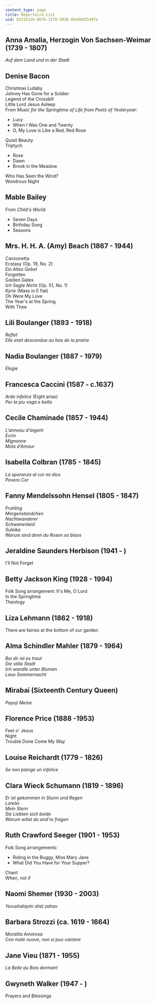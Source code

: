 ```yaml
---
content_type: page
title: Repertoire List
uid: 0221515b-867b-12f0-5038-02e04d2549fa
---
```


Anna Amalia, Herzogin Von Sachsen-Weimar (1739 - 1807)
------------------------------------------------------

_Auf dem Land und in der Stadt_

Denise Bacon
------------

Christmas Lullaby  
Johnny Has Gone for a Soldier  
Legend of the Crossbill  
Little Lord Jesus Asleep  
From _Music for the Springtime of Life from Poets of Yesteryear_:

*   Lucy
*   When I Was One and Twenty
*   O, My Luve is Like a Red, Red Rose

Quisit Beauty  
Triptych

*   Rose
*   Dawn
*   Brook in the Meadow

Who Has Seen the Wind?  
Wondrous Night

Mable Bailey
------------

From _Child's World:_

*   Seven Days
*   Birthday Song
*   Seasons

Mrs. H. H. A. (Amy) Beach (1867 - 1944)
---------------------------------------

Canzonetta  
Ecstasy (Op. 19, No. 2)  
_Ein Altes Gebet_  
Forgotten  
Golden Gates  
_Ich Sagte Nicht_ (Op. 51, No. 1)  
_Kyrie_ (Mass in E flat)  
Oh Were My Love  
The Year's at the Spring  
With Thee

Lili Boulanger (1893 - 1918)
----------------------------

_Reflet_  
_Elle etait descendue au bas de la prairie_

Nadia Boulanger (1887 - 1979)
-----------------------------

_Elegie_

Francesca Caccini (1587 - c.1637)
---------------------------------

_Ardo infelice_ (Eight arias)  
_Per la piu vaga e bella_

Cecile Chaminade (1857 - 1944)
------------------------------

_L'anneau d'argent_  
_Ecrin_  
_Mignonne_  
_Mots d'Amour_

Isabella Colbran (1785 - 1845)
------------------------------

_La speranza al cor mi dice_  
_Povero Cor_

Fanny Mendelssohn Hensel (1805 - 1847)
--------------------------------------

_Fruhling_  
_Morgenstandchen_  
_Nachtwanderer_  
_Schwanenleid_  
_Suleika_  
_Warum sind denn du Rosen so blass_

Jeraldine Saunders Herbison (1941 - )
-------------------------------------

I'll Not Forget

Betty Jackson King (1928 - 1994)
--------------------------------

Folk Song arrangement: It's Me, O Lord  
In the Springtime  
Theology

Liza Lehmann (1862 - 1918)
--------------------------

There are fairies at the bottom of our garden

Alma Schindler Mahler (1879 - 1964)
-----------------------------------

_Bei dir ist es traut_  
_Die stille Stadt_  
_Ich wandle unter Blumen_  
_Laue Sommernacht_

Mirabai (Sixteenth Century Queen)
---------------------------------

_Payoji Meine_

Florence Price (1888 -1953)
---------------------------

Feet o' Jesus  
Night  
Trouble Done Come My Way

Louise Reichardt (1779 - 1826)
------------------------------

_Se non piange un infelice_

Clara Wieck Schumann (1819 - 1896)
----------------------------------

_Er ist gekommen in Sturm und Regen_  
_Lorelei_  
_Mein Stern_  
_Sie Liebten sich beide_  
_Warum willst du and're fragen_

Ruth Crawford Seeger (1901 - 1953)
----------------------------------

Folk Song arrangements:

*   Riding in the Buggy, Miss Mary Jane
*   What Did You Have for Your Supper?

Chant  
When, not if

Naomi Shemer (1930 - 2003)
--------------------------

_Yerushalayim shel zahav_

Barbara Strozzi (ca. 1619 - 1664)
---------------------------------

_Moralita Amorosa_  
_Con male nuove, non si puo cantare_

Jane Vieu (1871 - 1955)
-----------------------

_La Belle au Bois dormant_

Gwyneth Walker (1947 - )
------------------------

Prayers and Blessings